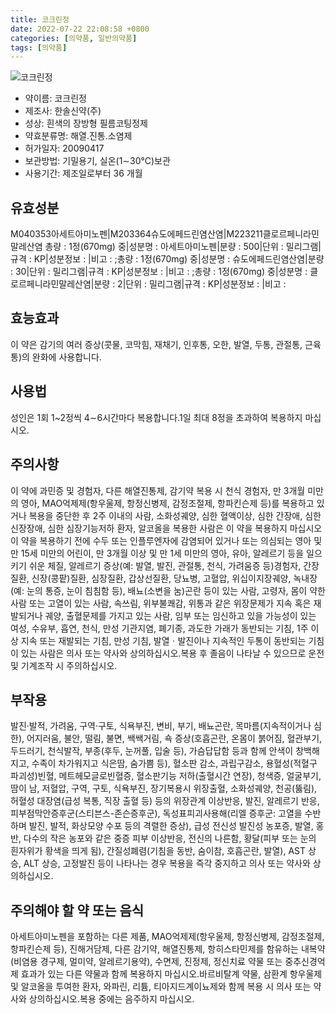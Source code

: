 ```yaml
---
title: 코크린정
date: 2022-07-22 22:08:58 +0800
categories: [의약품, 일반의약품]
tags: [의약품]
---
```

![코크린정](https://nedrug.mfds.go.kr/pbp/cmn/itemImageDownload/1NOwp2F6FiD)

- 약이름: 코크린정
- 제조사: 한솔신약(주)
- 성상: 흰색의 장방형 필름코팅정제
- 약효분류명: 해열.진통.소염제
- 허가일자: 20090417
- 보관방법: 기밀용기, 실온(1∼30℃)보관
- 사용기간: 제조일로부터 36 개월
## 유효성분
M040353아세트아미노펜|M203364슈도에페드린염산염|M223211클로르페니라민말레산염
총량 : 1정(670mg) 중|성분명 : 아세트아미노펜|분량 : 500|단위 : 밀리그램|규격 : KP|성분정보 : |비고 : ;총량 : 1정(670mg) 중|성분명 : 슈도에페드린염산염|분량 : 30|단위 : 밀리그램|규격 : KP|성분정보 : |비고 : ;총량 : 1정(670mg) 중|성분명 : 클로르페니라민말레산염|분량 : 2|단위 : 밀리그램|규격 : KP|성분정보 : |비고 :
## 효능효과
이 약은 감기의 여러 증상(콧물, 코막힘, 재채기, 인후통, 오한, 발열, 두통, 관절통, 근육통)의 완화에 사용합니다.
## 사용법
성인은 1회 1~2정씩 4∼6시간마다 복용합니다.1일 최대 8정을 초과하여 복용하지 마십시오.
## 주의사항
이 약에 과민증 및 경험자, 다른 해열진통제, 감기약 복용 시 천식 경험자, 만 3개월 미만의 영아, MAO억제제(항우울제, 항정신병제, 감정조절제, 항파킨슨제 등)를 복용하고 있거나 복용을 중단한 후 2주 이내의 사람, 소화성궤양, 심한 혈액이상, 심한 간장애, 심한 신장장애, 심한 심장기능저하 환자, 알코올을 복용한 사람은 이 약을 복용하지 마십시오이 약을 복용하기 전에 수두 또는 인플루엔자에 감염되어 있거나 또는 의심되는 영아 및 만 15세 미만의 어린이, 만 3개월 이상 및 만 1세 미만의 영아, 유아, 알레르기 등을 일으키기 쉬운 체질, 알레르기 증상(예: 발열, 발진, 관절통, 천식, 가려움증 등)경험자, 간장질환, 신장(콩팥)질환, 심장질환, 갑상선질환, 당뇨병, 고혈압, 위십이지장궤양, 녹내장(예: 눈의 통증, 눈이 침침함 등), 배뇨(소변을 눔)곤란 등이 있는 사람, 고령자, 몸이 약한 사람 또는 고열이 있는 사람, 속쓰림, 위부불쾌감, 위통과 같은 위장문제가 지속 혹은 재발되거나 궤양, 출혈문제를 가지고 있는 사람, 임부 또는 임신하고 있을 가능성이 있는 여성, 수유부, 흡연, 천식, 만성 기관지염, 폐기종, 과도한 가래가 동반되는 기침, 1주 이상 지속 또는 재발되는 기침, 만성 기침, 발열ㆍ발진이나 지속적인 두통이 동반되는 기침이 있는 사람은 의사 또는 약사와 상의하십시오.복용 후 졸음이 나타날 수 있으므로 운전 및 기계조작 시 주의하십시오.
## 부작용
발진·발적, 가려움, 구역·구토, 식욕부진, 변비, 부기, 배뇨곤란, 목마름(지속적이거나 심한), 어지러움, 불안, 떨림, 불면, 쌕쌕거림, 쇽 증상(호흡곤란, 온몸이 붉어짐, 혈관부기, 두드러기, 천식발작, 부종(후두, 눈꺼풀, 입술 등), 가슴답답함 등과 함께 안색이 창백해지고, 수족이 차가워지고 식은땀, 숨가쁨 등), 혈소판 감소, 과립구감소, 용혈성(적혈구 파괴성)빈혈, 메트헤모글로빈혈증, 혈소판기능 저하(출혈시간 연장), 청색증, 얼굴부기, 땀이 남, 저혈압, 구역, 구토, 식욕부진, 장기복용시 위장출혈, 소화성궤양, 천공(뚫림), 허혈성 대장염(급성 복통, 직장 출혈 등) 등의 위장관계 이상반응, 발진, 알레르기 반응, 피부점막안증후군(스티븐스-존슨증후군), 독성표피괴사용해(리엘 증후군: 고열을 수반하며 발진, 발적, 화상모양 수포 등의 격렬한 증상), 급성 전신성 발진성 농포증, 발열, 홍반, 다수의 작은 농포와 같은 중증 피부 이상반응, 전신의 나른함, 황달(피부 또는 눈의 흰자위가 황색을 띄게 됨), 간질성폐렴(기침을 동반, 숨이참, 호흡곤란, 발열), AST 상승, ALT 상승, 고정발진 등이 나타나는 경우 복용을 즉각 중지하고 의사 또는 약사와 상의하십시오.
## 주의해야 할 약 또는 음식
아세트아미노펜을 포함하는 다른 제품, MAO억제제(항우울제, 항정신병제, 감정조절제, 항파킨슨제 등), 진해거담제, 다른 감기약, 해열진통제, 항히스타민제를 함유하는 내복약(비염용 경구제, 멀미약, 알레르기용약), 수면제, 진정제, 정신치료 약물 또는 중추신경억제 효과가 있는 다른 약물과 함께 복용하지 마십시오.바르비탈계 약물, 삼환계 항우울제 및 알코올을 투여한 환자, 와파린, 리튬, 티아지드계이뇨제와 함께 복용 시 의사 또는 약사와 상의하십시오.복용 중에는 음주하지 마십시오.
